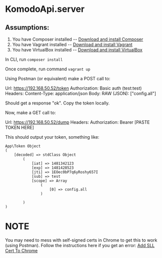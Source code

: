 # KomodoApi.server

## Assumptions:
1. You have Composer installed
-- [Download and install Composer](https://getcomposer.org/download/)
2. You have Vagrant installed
-- [Download and install Vagrant](https://www.vagrantup.com/downloads.html)
3. You have VirtualBox installed
-- [Download and install VirtualBox](https://www.virtualbox.org/wiki/Downloads)

In CLI, run `composer install`

Once complete, run command `vagrant up`

Using Postman (or equivalent) make a POST call to:

Url: https://192.168.50.52/token
Authorization: Basic auth (test:test)
Headers: Content-Type: application/json
Body: RAW (JSON): ["config.all"]

Should get a response "ok".  Copy the token locally.

Now, make a GET call to:

Url: https://192.168.50.52/dump
Headers: Authorization: Bearer [PASTE TOKEN HERE]

This should output your token, something like:
```
App\Token Object
(
    [decoded] => stdClass Object
        (
            [iat] => 1481342123
            [exp] => 1481428523
            [jti] => 1EOec0bP7q6yRoshy657I
            [sub] => test
            [scope] => Array
                (
                    [0] => config.all
                )

        )
)
```
# NOTE
You may need to mess with self-signed certs in Chrome to get this to work (using Postman).  Follow the instructions here if you get an error:
[Add SLL Cert To Chrome](http://blog.getpostman.com/2014/01/28/using-self-signed-certificates-with-postman/)

